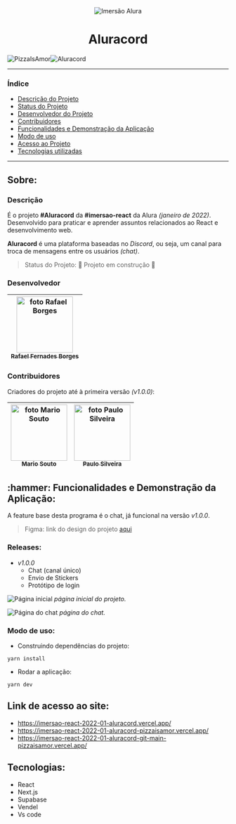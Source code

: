 <!-- Banner de apresentação -->
<div align="center"> 
<img src="https://user-images.githubusercontent.com/46011419/151664069-9d58be0c-ad7f-4da0-af10-279f2deb8c7d.png" alt="Imersão Alura" >
</div>

<!-- Título -->
<h1 align="center"> Aluracord </h1>

<!-- Badges -->
![PizzaIsAmor](https://img.shields.io/badge/-PizzaIsAmor-lightgrey)![Aluracord](https://img.shields.io/badge/-Aluracord-blue)

*******
### Índice 

* [Descrição do Projeto](#descrição-do-projeto)
* [Status do Projeto](#status-do-Projeto)
* [Desenvolvedor do Projeto](#pessoas-desenvolvedoras)
* [Contribuidores](#contribuidores)
* [Funcionalidades e Demonstração da Aplicação](#funcionalidades-e-demonstração-da-aplicação)
* [Modo de uso](#modo-de-uso)
* [Acesso ao Projeto](#acesso-ao-projeto)
* [Tecnologias utilizadas](#tecnologias-utilizadas)
*******

<!-- Descrição -->
<h2> Sobre: </h2>

<div id="descrição-do-projeto"/>
<h3> Descrição </h3>

É o projeto **#Aluracord** da **#imersao-react** da Alura *(janeiro de 2022)*. Desenvolvido para praticar e aprender assuntos relacionados ao React e desenvolvimento web.

**Aluracord** é uma plataforma baseadas no *Discord*, ou seja, um canal para troca de mensagens entre os usuários *(chat)*.

<div id="status-do-Projeto"/>

> Status do Projeto: :construction: Projeto em construção :construction:

<div id="pessoas-desenvolvedoras"/>
<h3> Desenvolvedor </h3>

| [<img src="https://github.com/PizzaIsAmor.png" alt="foto Rafael Borges"  width="128px" height="128px"/><br><sub>Rafael Fernades Borges</sub>](https://github.com/PizzaIsAmor) 
| :---: |

<div id="contribuidores"/>
<h3> Contribuidores </h3>

Criadores do projeto até à primeira versão *(v1.0.0)*:

| [<img src="https://github.com/omariosouto.png" alt="foto Mario Souto"  width="128px" height="128px"/><br><sub>Mario Souto</sub>](https://github.com/omariosouto) | [<img src="https://github.com/peas.png" alt="foto Paulo Silveira"  width="128px" height="128px"/><br><sub>Paulo Silveira</sub>](https://github.com/peas)
| :---: | :---: |

<!-- Funcionalidades e Demonstração da Aplicação -->
<div id="funcionalidades-e-demonstração-da-aplicação"/>
<h2> :hammer: Funcionalidades e Demonstração da Aplicação: </h2>

A feature base desta programa é o chat, já funcional na versão *v1.0.0*.

> Figma: link do design do projeto [aqui](https://www.figma.com/file/X5kVg1hNCajiV73ah7iyPz/Imers%C3%A3o-React---Aluracord---Matrix?node-id=0%3A1)

### Releases:

- *v1.0.0*
  * Chat (canal único)
  * Envio de Stickers
  * Protótipo de login

![Página inicial](https://user-images.githubusercontent.com/46011419/151676673-372e43be-3d33-45c1-9883-e2c6dc078996.png)
 *página inicial do projeto.*

![Página do chat](https://user-images.githubusercontent.com/46011419/151677333-1e4e62eb-478c-450f-8bbc-39d8f74c2fc6.png)
 *página do chat.*


<!-- Primeiro acesso -->
<div id="modo-de-uso" />

### Modo de uso:

- Construindo dependências do projeto:

```
yarn install
```
- Rodar a aplicação:

```
yarn dev
```

<!-- Link de acesso -->
<div id="acesso-ao-projeto"/>
<h2> Link de acesso ao site: </h2>

- https://imersao-react-2022-01-aluracord.vercel.app/
- https://imersao-react-2022-01-aluracord-pizzaisamor.vercel.app/
- https://imersao-react-2022-01-aluracord-git-main-pizzaisamor.vercel.app/

<!-- Tecnologias -->
<div id="tecnologias-utilizadas"/>
<h2> Tecnologias: </h2>

- React
- Next.js
- Supabase
- Vendel
- Vs code

